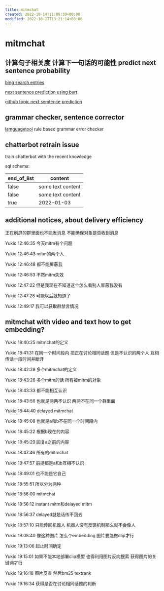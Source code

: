 ```yaml
---
title: mitmchat
created: 2022-10-14T11:09:39+00:00
modified: 2022-10-27T13:21:14+08:00
---
```


# mitmchat

## 计算句子相关度 计算下一句话的可能性 predict next sentence probability

[bing search entries](https://cn.bing.com/search?q=predict+next+sentence+probability&form=QBLH&sp=-1&pq=predict+next+sentence+probabilit&sc=8-32&qs=n&sk=&cvid=7BFC0E30DD634E3EAD7B0A769634C98C&ghsh=0&ghacc=0&ghpl=)

[next sentence prediction using bert](https://www.geeksforgeeks.org/next-sentence-prediction-using-bert/)

[github topic next semtence prediction](https://github.com/topics/next-sentence-prediction)

## grammar checker, sentence corrector

[lamguagetool](https://languagetool.org) rule based grammar error checker

## chatterbot retrain issue

train chatterbot with the recent knowledge

sql schema:

| end_of_list | content |
|-------------|---------|
|  false      |  some text content    |
|  false      |  some text content    |
|  true       |    2022-01-03 |

## additional notices, about delivery efficiency

正在刷屏的群里面也不能发消息 不能确保对象是否收到消息

Yukio 12:46:35
今天mitm有个问题

Yukio 12:46:43
mitm的两个人

Yukio 12:46:48
都不能屏蔽我

Yukio 12:46:53
不然mitm失效

Yukio 12:47:22
但是我现在不知道这个怎么看别人屏蔽我没有

Yukio 12:47:28
可能以后就知道了

Yukio 12:49:17
我可以获取群禁言情况


## mitmchat with video and text how to get embedding?

Yukio 18:40:25
mitmchat的定义

Yukio 18:41:31
在同一个时间段内 把正在讨论相同话题 但是不认识的两个人 互相传话一段时间并断开

Yukio 18:42:28
多个mitmchat的定义

Yukio 18:43:26
多个mitm的话 所有被mitm的对象

Yukio 18:43:33
都不能相互认识

Yukio 18:43:56
也就是两两不认识 两两不在同一个群里面

Yukio 18:44:40
delayed mitmchat

Yukio 18:45:08
也就是a和b不在同一个时间段内

Yukio 18:45:22
根据b现在的内容

Yukio 18:45:29
回复a之前的内容

Yukio 18:47:46
所有的mitmchat

Yukio 18:47:57
前提都是a和b互相不认识

Yukio 18:49:01
也不能是它自己

Yukio 18:55:51
所以分为两种

Yukio 18:56:00
mitmchat

Yukio 18:56:12
instant mitm和delayed mitm

Yukio 18:56:37
delayed就是话传不回去

Yukio 18:57:10
只能传回机器人 机器人没有反馈机制那么就不会像人

Yukio 19:08:40
像这种图片 怎么个embedding 图片要能做clip才行

Yukio 19:13:06
起止时间确定

Yukio 19:15:01
如果不能本地部署clip模型 也得利用图片反向搜索 获得图片的关键词才行

Yukio 19:16:18
图片反查 然后bm25 textrank

Yukio 19:16:34
获得是否在讨论相同话题的判断

